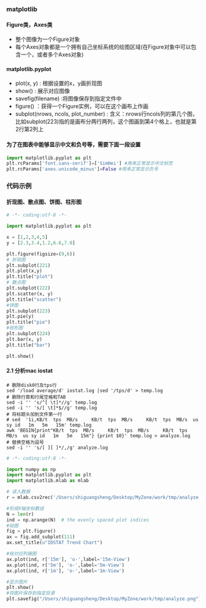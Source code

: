 ###  matplotlib
#### Figure类，Axes类
- 整个图像为一个Figure对象
- 每个Axes对象都是一个拥有自己坐标系统的绘图区域(在Figure对象中可以包含一个，或者多个Axes对象)

#### matplotlib.pyplot
- plot(x, y) : 根据设置的x，y画折现图
- show() : 展示对应图像
- savefig(filename) :将图像保存到指定文件中
- figure() ：获得一个Figure实例，可以在这个画布上作画
- subplot(nrows, ncols, plot_number) : 含义：nrows行ncols列的第几个图，比如subplot(223)指的是画布分两行两列，这个图画到第4个格上，也就是第2行第2列上

#### 为了在图表中能够显示中文和负号等，需要下面一段设置
```python
import matplotlib.pyplot as plt
plt.rcParams['font.sans-serif']=['SimHei'] #用来正常显示中文标签
plt.rcParams['axes.unicode_minus']=False #用来正常显示负号
```


### 代码示例
#### 折现图、散点图、饼图、柱形图
```python
# -*- coding:utf-8 -*-

import matplotlib.pyplot as plt

x = [1,2,3,4,5]
y = [2.3,3.4,1.2,6.6,7.0]

plt.figure(figsize=(9,6))
# 折现图
plt.subplot(221)
plt.plot(x,y)
plt.title("plot")
# 散点图
plt.subplot(222)
plt.scatter(x, y)
plt.title("scatter")
#饼图
plt.subplot(223)
plt.pie(y)
plt.title("pie")
#柱形图
plt.subplot(224)
plt.bar(x, y)
plt.title("bar")

plt.show()
```
#### 2.1 分析mac iostat
```shell
# 删除disk0行及tps行
sed '/load average/d' iostat.log |sed '/tps/d' > temp.log
# 删除行首和行尾空格和TAB
sed -i '' 's/^[ \t]*//g' temp.log
sed -i '' 's/[ \t]*$//g' temp.log
# 将标题头加到文件第一行
# sed  '1i,KB/t  tps  MB/s     KB/t  tps  MB/s     KB/t  tps  MB/s  us sy id   1m   5m   15m' temp.log
awk 'BEGIN{print"KB/t  tps  MB/s     KB/t  tps  MB/s     KB/t  tps  MB/s  us sy id   1m   5m   15m"} {print $0}' temp.log > analyze.log
# 替换空格为逗号
sed -i '' 's/[ ][ ]*/,/g' analyze.log
```

```python
# -*- coding:utf-8 -*-

import numpy as np
import matplotlib.pyplot as plt
import matplotlib.mlab as mlab

# 读入数据
r = mlab.csv2rec('/Users/shiguangsheng/Desktop/MyZone/work/tmp/analyze.log')

#形成X轴坐标数组
N = len(r)
ind = np.arange(N)  # the evenly spaced plot indices
#绘图
fig = plt.figure()
ax = fig.add_subplot(111)
ax.set_title(u"IOSTAT Trend Chart")

#给对应列画图
ax.plot(ind, r['15m'], 'o-',label='15m-View')
ax.plot(ind, r['5m'], 'o-',label='5m-View')
ax.plot(ind, r['1m'], 'o-',label='1m-View')

#显示图片
plt.show()
#将图片保存到指定目录
plt.savefig("/Users/shiguangsheng/Desktop/MyZone/work/tmp/analyze.png")
```